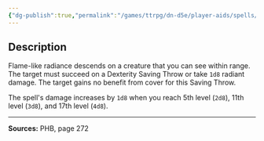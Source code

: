 ```yaml
---
{"dg-publish":true,"permalink":"/games/ttrpg/dn-d5e/player-aids/spells/cantrips/sacred-flame/","tags":["TTRPG/DND/5e","verbal","somatic"]}
---
```



## Description
Flame-like radiance descends on a creature that you can see within range.
The target must succeed on a Dexterity Saving Throw or take `1d8` radiant damage.
The target gains no benefit from cover for this Saving Throw.

The spell's damage increases by `1d8` when you reach 5th level (`2d8`), 11th level (`3d8`), and 17th level (`4d8`).

---

**Sources:** PHB, page 272
